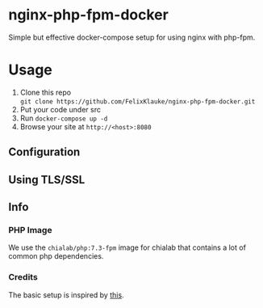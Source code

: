 # nginx-php-fpm-docker

Simple but effective docker-compose setup for using nginx with php-fpm.

# Usage

1. Clone this repo  
`git clone https://github.com/FelixKlauke/nginx-php-fpm-docker.git`
2. Put your code under src
3. Run `docker-compose up -d`
4. Browse your site at `http://<host>:8080`

## Configuration

## Using TLS/SSL

## Info

### PHP Image

We use the `chialab/php:7.3-fpm` image for chialab that contains a lot of common php dependencies. 

### Credits

The basic setup is inspired by [this](http://geekyplatypus.com/dockerise-your-php-application-with-nginx-and-php7-fpm/).